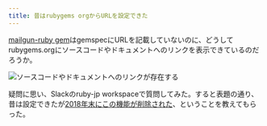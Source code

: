 ```yaml
---
title: 昔はrubygems orgからURLを設定できた
---
```

[mailgun-ruby gem](https://rubygems.org/gems/mailgun-ruby)はgemspecにURLを記載していないのに、どうしてrubygems.orgにソースコードやドキュメントへのリンクを表示できているのだろうか。

![](https://lh3.googleusercontent.com/docs/AG8NV2bX1g3U8CX0DV23QEIrfU9O1fR8L1rVy773gUJRx7vo8jVugY1uftwQc7W26LArDAK9w54wJCD4I1p5aOtAnAUtgalKGs4tzMnWxIFWh2iNrW1nja3aE46DtDnZm2dm7gxTlQ1a0M1uROt_itfmY1lz06HaZsrI5bO7ZV09a7qwvOa3GKRdXBK9NjDeU7SWjEI5cOgRKZkgQERemLuVpcHaSxQ6aRIIZq0FF8jpSgw5Z9QuWdYXfz-FS9-5oXwbE1jxYrXvsKUjh4sI801kDoGWx-e4kVblpTrmTywU_DxzNmRnd90VVK9uadsK0rDMp7UEycmYv0fmH1Dwg7BaZhA10euPt0SQxNAmBarpLZYjDL3iwmS6bz1YvqvWVXSxmXLQGW9Ab90WrwxL2EIn-XdwMCabi2yAQapJv0bZf3qbb066POOlbSEP6r5PR_psrt4VlELFKT9-iUqa4oxKKgKtS9TH1Y6O8SzH5ZYd-PjH-DDJrYygMgQuYAkpPoGpwJantJmHR36X0oP_ptBRsgCgPYKIa8tIurtuVDtI3dtGf_2de0MbVF72uZd25M-ip6b0HMq7EiWW3gEGBCdtIT6lY2AqWR_OWT4u5cU_Koolej8hIqCTBQHTwgUeUPnU8gNFipNwKkeaTgaRSfiitr-BKxX8R-ZBMdIuK3BwKsbQQgmUDHujAUXUQmr4CIWN4yc3DokKaEM42B7EbHX-dfdadsHEmkv-pa_mMD_qMiMXkfHdeM7jTM1uo_vu2i9tbHV0YRWJcJ9U3w85gLAhpiiDWHKWcWeUSqLL8FmMTLmpfUJB2oHyAFVSSz536qCNZkTVaKBVY9O3_oeukPm-fGSGy1ttJ1pl_ioiSZ8EcrA_qcSWmlPE6sWStXQtCrMNilQASWnihH_68RMLUz-lP9Z8QEH74BYQrdvrVg5N6ZuceCXRplyX9NqWjc1Asq_lQIy53idheJbCmxMWddtk-QKFQp7FPPhiBqASaTQV3aWYlk8EHLi5iWVQOFT0TrehEMCHxfXAfmVZOaoeN6pM0faP92NRiQRr_st8FmnJocBBNloE3FwbdsPI7YIFok-PrqofrbCEVoDjWYKYs9bwX4gv3ptkNPjJoihYmBC272eU69wukdSqsUFKO0WKjN7Nsl6O1l4wJ3FGZXtX1EGQaiGgr6rAWW2rz8JC2FW3P133Q9zGalh-yFJxeujiy4YPdGLTso_QE4Yfks-i1FpkZ5kW1CE0O7uqdPLqmQKHdKQYFACr "ソースコードやドキュメントへのリンクが存在する")

疑問に思い、Slackのruby-jp workspaceで質問してみた。すると表題の通り、昔は設定できたが[2018年末にこの機能が削除された](https://github.com/rubygems/rubygems.org/pull/1815)、ということを教えてもらった。
